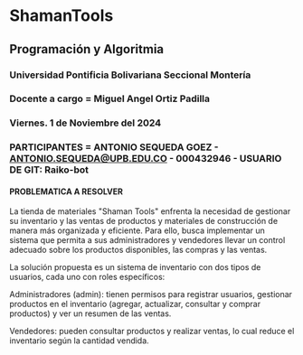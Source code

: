 # ShamanTools
## Programación y Algoritmia
### Universidad Pontificia Bolivariana Seccional Montería
### Docente a cargo =  Miguel Angel Ortiz Padilla
### Viernes. 1 de Noviembre del 2024
### PARTICIPANTES = ANTONIO SEQUEDA GOEZ - ANTONIO.SEQUEDA@UPB.EDU.CO - 000432946 - USUARIO DE GIT: Raiko-bot
#### PROBLEMATICA A RESOLVER
La tienda de materiales "Shaman Tools" enfrenta la necesidad de gestionar su inventario y las ventas de productos y materiales de construcción de manera más organizada y eficiente. Para ello, busca implementar un sistema que permita a sus administradores y vendedores llevar un control adecuado sobre los productos disponibles, las compras y las ventas.

La solución propuesta es un sistema de inventario con dos tipos de usuarios, cada uno con roles específicos:

Administradores (admin): tienen permisos para registrar usuarios, gestionar productos en el inventario (agregar, actualizar, consultar y comprar productos) y ver un resumen de las ventas.

Vendedores: pueden consultar productos y realizar ventas, lo cual reduce el inventario según la cantidad vendida.

